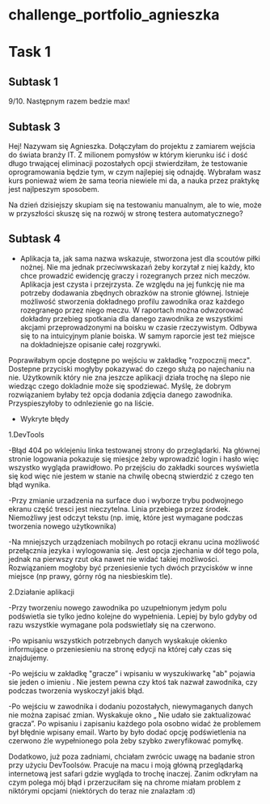 # challenge_portfolio_agnieszka
# **Task 1** 
## Subtask 1
9/10. Następnym razem bedzie max!
## Subtask 3 
Hej! Nazywam się Agnieszka. Dołączyłam do projektu z zamiarem wejścia do świata branży IT. Z milionem pomysłów w którym kierunku iść i dość długo trwającej eliminacji pozostałych opcji stwierdziłam, że testowanie oprogramowania będzie tym, w czym najlepiej się odnajdę. 
Wybrałam wasz kurs ponieważ wiem że sama teoria niewiele mi da, a nauka przez praktykę jest najlpeszym sposobem.

Na dzień dzisiejszy skupiam się na testowaniu manualnym, ale to wie, może w przyszłości skuszę się na rozwój w stronę testera automatycznego?
## Subtask 4 
* Aplikacja ta, jak sama nazwa wskazuje, stworzona jest dla scoutów piłki nożnej. Nie ma jednak przeciwwskazań żeby korzytał z niej każdy, kto chce prowadzić ewidencję graczy i rozegranych przez nich meczów. Aplikacja jest czysta i przejrzysta. Ze względu na jej funkcję nie ma potrzeby dodawania zbędnych obrazków na stronie głównej. Istnieje możliwość stworzenia dokładnego profilu zawodnika oraz każdego rozegranego przez niego meczu. W raportach można odwzorować dokładny przebieg spotkania dla danego zawodnika ze wszystkimi akcjami przeprowadzonymi na boisku w czasie rzeczywistym. Odbywa się to na intuicyjnym planie boiska. W samym raporcie jest też miejsce na dokładniejsze opisanie całej rozgrywki. 

Poprawiłabym opcje dostępne po wejściu w zakładkę "rozpocznij mecz". Dostepne przyciski mogłyby pokazywać do czego służą po najechaniu na nie. Użytkownik który nie zna jeszcze aplikacji działa trochę na ślepo nie wiedząc czego dokladnie może się spodziewać. Myślę, że dobrym rozwiązaniem byłaby też opcja dodania zdjęcia danego zawodnika. Przyspieszyłoby to odnlezienie go na liście.

* Wykryte błędy

1.DevTools

-Błąd 404 po wklejeniu linka testowanej strony do przeglądarki. Na głównej stronie logowania pokazuje się miesjce żeby wprowadzić login i hasło więc wszystko wygląda prawidłowo. Po przejściu do zakładki sources wyświetla się kod więc nie jestem w stanie na chwilę obecną stwierdzić z czego ten błąd wynika.

-Przy zmianie urzadzenia na surface duo i wyborze trybu podwojnego ekranu część tresci jest nieczytelna. Linia przebiega przez środek. Niemożliwy jest odczyt tekstu (np. imię, które jest wymagane podczas tworzenia nowego użytkownika)

-Na mniejszych urządzeniach mobilnych po rotacji ekranu ucina możliwość przełącznia jezyka i wylogowania się. Jest opcja zjechania w dół tego pola, jednak na pierwszy rzut oka nawet nie widać takiej możliwości. Rozwiązaniem mogłoby być przeniesienie tych dwóch przycisków w inne miejsce (np prawy, górny róg na niesbieskim tle).

2.Działanie aplikacji

-Przy tworzeniu nowego zawodnika po uzupełnionym jedym polu podświetla sie tylko jedno kolejne do wypełnienia. Lepiej by bylo gdyby od razu wszystkie wymagane pola podswietlały się na czerwono. 

-Po wpisaniu wszystkich potrzebnych danych wyskakuje okienko informujące o przeniesieniu na stronę edycji na której cały czas się znajdujemy.

-Po wejściu w zakładkę "gracze” i wpisaniu w wyszukiwarkę "ab" pojawia sie jeden o imieniu <script>alert(‚hello’)</script>. Nie jestem pewna czy ktoś tak nazwał zawodnika,  czy podczas tworzenia wyskoczył jakiś błąd.

-Po wejściu w zawodnika i dodaniu pozostałych, niewymaganych danych nie można zapisać zmian. Wyskakuje okno „ Nie udało sie zaktualizować gracza”. Po wpisaniu i zapisaniu każdego pola osobno widać że problemem był błędnie wpisany email. Warto by było dodać opcję podświetlenia na czerwono źle wypełnionego pola żeby szybko zweryfikować pomyłkę.





Dodatkowo, już poza zadniami, chciałam zwrócic uwagę na badanie stron przy użyciu DevToolsów. Pracuje na macu i moją główną przeglądarką internetową jest safari gdzie wygląda to trochę inaczej. Zanim odkryłam na czym polega mój błąd i przerzuciłam się na chrome miałam problem z niktórymi opcjami (niektórych do teraz nie znalazłam :d)

